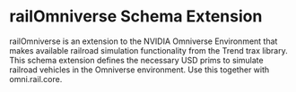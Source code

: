 # railOmniverse Schema Extension

railOmniverse is an extension to the NVIDIA Omniverse Environment that makes available railroad simulation functionality from the Trend trax library. This schema extension defines the necessary USD prims to simulate railroad vehicles in the Omniverse environment. Use this together with omni.rail.core.







